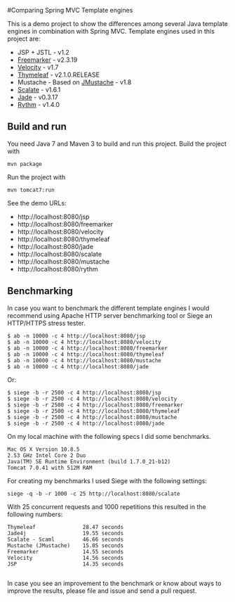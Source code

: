 #Comparing Spring MVC Template engines

This is a demo project to show the differences among several Java template engines in combination with Spring MVC. Template engines used in this project are:

* JSP + JSTL - v1.2
* [Freemarker](http://www.freemarker.org) - v2.3.19
* [Velocity](http://velocity.apache.org) - v1.7
* [Thymeleaf](http://www.thymeleaf.org/) - v2.1.0.RELEASE
* Mustache - Based on [JMustache](https://github.com/samskivert/jmustache) - v1.8
* [Scalate](http://scalate.fusesource.org)  - v1.6.1
* [Jade](https://github.com/neuland/jade4j) - v0.3.17
* [Rythm](http://rythmengine.org/) - v1.4.0


## Build and run
You need Java 7 and Maven 3 to build and run this project.
Build the project with
    
    mvn package

Run the project with

    mvn tomcat7:run

See the demo URLs:

  - http://localhost:8080/jsp
  - http://localhost:8080/freemarker
  - http://localhost:8080/velocity
  - http://localhost:8080/thymeleaf
  - http://localhost:8080/jade
  - http://localhost:8080/scalate
  - http://localhost:8080/mustache
  - http://localhost:8080/rythm
  
## Benchmarking

In case you want to benchmark the different template engines I would recommend using Apache HTTP server benchmarking tool or Siege an HTTP/HTTPS stress tester.

    $ ab -n 10000 -c 4 http://localhost:8080/jsp
    $ ab -n 10000 -c 4 http://localhost:8080/velocity
    $ ab -n 10000 -c 4 http://localhost:8080/freemarker
    $ ab -n 10000 -c 4 http://localhost:8080/thymeleaf
    $ ab -n 10000 -c 4 http://localhost:8080/mustache
    $ ab -n 10000 -c 4 http://localhost:8080/jade

Or:

    $ siege -b -r 2500 -c 4 http://localhost:8080/jsp
    $ siege -b -r 2500 -c 4 http://localhost:8080/velocity
    $ siege -b -r 2500 -c 4 http://localhost:8080/freemarker
    $ siege -b -r 2500 -c 4 http://localhost:8080/thymeleaf
    $ siege -b -r 2500 -c 4 http://localhost:8080/mustache
    $ siege -b -r 2500 -c 4 http://localhost:8080/jade

On my local machine with the following specs I did some benchmarks.

```
Mac OS X Version 10.8.5
2.53 GHz Intel Core 2 Duo
Java(TM) SE Runtime Environment (build 1.7.0_21-b12)
Tomcat 7.0.41 with 512M RAM
```

For creating my benchmarks I used Siege with the following settings:

```
siege -q -b -r 1000 -c 25 http://localhost:8080/scalate
```

With 25 concurrent requests and 1000 repetitions this resulted in the following numbers:

```
Thymeleaf				28.47 seconds
Jade4j					19.55 seconds
Scalate - Scaml			46.66 seconds
Mustache (JMustache)	15.05 seconds
Freemarker				14.55 seconds
Velocity				14.56 seconds
JSP						14.35 seconds
						
```

In case you see an improvement to the benchmark or know about ways to improve the results, please file and issue and send a pull request.